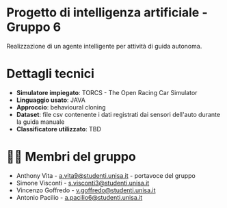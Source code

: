 # Progetto di intelligenza artificiale - Gruppo 6
Realizzazione di un agente intelligente per attività di guida autonoma.

# Dettagli tecnici
- **Simulatore impiegato**: TORCS - The Open Racing Car Simulator
- **Linguaggio usato**: JAVA
- **Approccio**: behavioural cloning
- **Dataset**: file csv contenente i dati registrati dai sensori dell'auto durante la guida manuale
- **Classificatore utilizzato**: TBD

# 👨‍💻 Membri del gruppo
- Anthony Vita - a.vita9@studenti.unisa.it - portavoce del gruppo
- Simone Visconti - s.visconti3@studenti.unisa.it
- Vincenzo Goffredo - v.goffredo@studenti.unisa.it
- Antonio Pacilio - a.pacilio6@studenti.unisa.it
